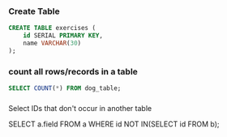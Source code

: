 ### Create Table
```sql
CREATE TABLE exercises (
	id SERIAL PRIMARY KEY,
	name VARCHAR(30)
);
```

### count all rows/records in a table
```sql
SELECT COUNT(*) FROM dog_table;
```


### 
Select IDs that don't occur in another table

SELECT a.field FROM a WHERE id NOT IN(SELECT id FROM b);
